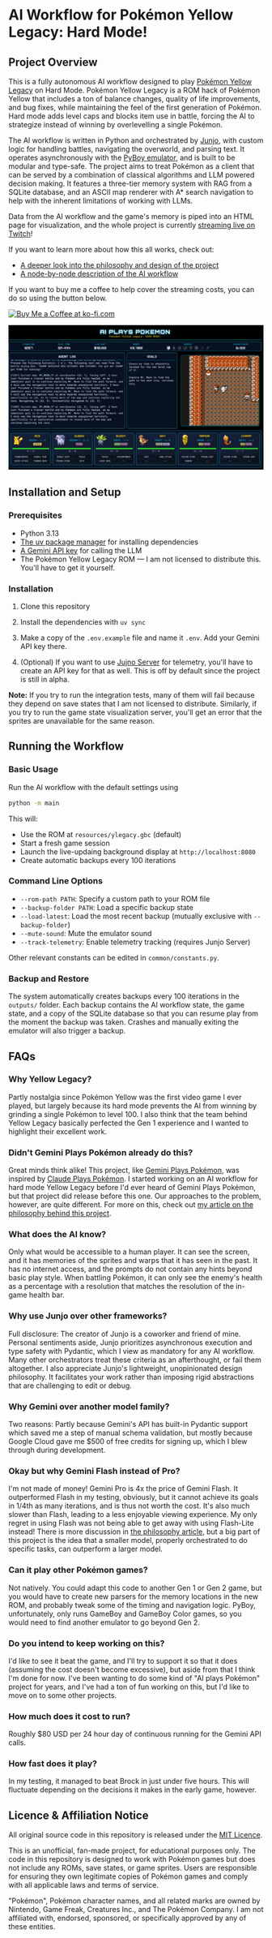 # AI Workflow for Pokémon Yellow Legacy: Hard Mode!

## Project Overview

This is a fully autonomous AI workflow designed to play [Pokémon Yellow Legacy](https://github.com/cRz-Shadows/Pokémon_Yellow_Legacy) on Hard Mode. Pokémon Yellow Legacy is a ROM hack of Pokémon Yellow that includes a ton of balance changes, quality of life improvements, and bug fixes, while maintaining the feel of the first generation of Pokémon. Hard mode adds level caps and blocks item use in battle, forcing the AI to strategize instead of winning by overlevelling a single Pokémon.

The AI workflow is written in Python and orchestrated by [Junjo](https://github.com/mdrideout/junjo), with custom logic for handling battles, navigating the overworld, and parsing text. It operates asynchronously with the [PyBoy emulator](https://github.com/Baekalfen/PyBoy), and is built to be modular and type-safe. The project aims to treat Pokémon as a client that can be served by a combination of classical algorithms and LLM powered decision making. It features a three-tier memory system with RAG from a SQLite database, and an ASCII map renderer with A* search navigation to help with the inherent limitations of working with LLMs.

Data from the AI workflow and the game's memory is piped into an HTML page for visualization, and the whole project is currently [streaming live on Twitch](https://www.twitch.tv/clambr0)!

If you want to learn more about how this all works, check out:
- [A deeper look into the philosophy and design of the project](docs/philosophy.md)
- [A node-by-node description of the AI workflow](docs/workflow.md)

If you want to buy me a coffee to help cover the streaming costs, you can do so using the button below.

<a href='https://ko-fi.com/H2H21JQ2I7' target='_blank'><img height='36' style='border:0px;height:36px;' src='https://storage.ko-fi.com/cdn/kofi5.png?v=6' border='0' alt='Buy Me a Coffee at ko-fi.com' /></a>

![A screenshot of the stream](docs/images/stream_view.jpg)

## Installation and Setup

### Prerequisites

- Python 3.13
- [The uv package manager](https://docs.astral.sh/uv/) for installing dependencies
- [A Gemini API key](https://ai.google.dev/gemini-api/docs/api-key) for calling the LLM
- The Pokémon Yellow Legacy ROM — I am not licensed to distribute this. You'll have to get it yourself.

### Installation

1. Clone this repository

2. Install the dependencies with `uv sync`

3. Make a copy of the `.env.example` file and name it `.env`. Add your Gemini API key there.

4. (Optional) If you want to use [Jujno Server](https://github.com/mdrideout/junjo-server) for telemetry, you'll have to create an API key for that as well. This is off by default since the project is still in alpha.

**Note:** If you try to run the integration tests, many of them will fail because they depend on save states that I am not licensed to distribute. Similarly, if you try to run the game state visualization server, you'll get an error that the sprites are unavailable for the same reason.

## Running the Workflow

### Basic Usage

Run the AI workflow with the default settings using

```bash
python -m main
```

This will:
- Use the ROM at `resources/ylegacy.gbc` (default)
- Start a fresh game session
- Launch the live-updaing background display at `http://localhost:8080`
- Create automatic backups every 100 iterations

### Command Line Options

- `--rom-path PATH`: Specify a custom path to your ROM file
- `--backup-folder PATH`: Load a specific backup state
- `--load-latest`: Load the most recent backup (mutually exclusive with `--backup-folder`)
- `--mute-sound`: Mute the emulator sound
- `--track-telemetry`: Enable telemetry tracking (requires Junjo Server)

Other relevant constants can be edited in `common/constants.py`.

### Backup and Restore

The system automatically creates backups every 100 iterations in the `outputs/` folder. Each backup contains the AI workflow state, the game state, and a copy of the SQLite database so that you can resume play from the moment the backup was taken. Crashes and manually exiting the emulator will also trigger a backup.

## FAQs

### Why Yellow Legacy?

Partly nostalgia since Pokémon Yellow was the first video game I ever played, but largely because its hard mode prevents the AI from winning by grinding a single Pokémon to level 100. I also think that the team behind Yellow Legacy basically perfected the Gen 1 experience and I wanted to highlight their excellent work.

### Didn't Gemini Plays Pokémon already do this?

Great minds think alike! This project, like [Gemini Plays Pokémon](https://www.twitch.tv/gemini_plays_Pokémon), was inspired by [Claude Plays Pokémon](https://www.twitch.tv/claudeplaysPokémon). I started working on an AI workflow for hard mode Yellow Legacy before I'd ever heard of Gemini Plays Pokémon, but that project did release before this one. Our approaches to the problem, however, are quite different. For more on this, check out [my article on the philosophy behind this project](docs/philosophy.md).

### What does the AI know?

Only what would be accessible to a human player. It can see the screen, and it has memories of the sprites and warps that it has seen in the past. It has no internet access, and the prompts do not contain any hints beyond basic play style. When battling Pokémon, it can only see the enemy's health as a percentage with a resolution that matches the resolution of the in-game health bar.

### Why use Junjo over other frameworks?

Full disclosure: The creator of Junjo is a coworker and friend of mine. Personal sentiments aside, Junjo prioritizes asynchronous execution and type safety with Pydantic, which I view as mandatory for any AI workflow. Many other orchestrators treat these criteria as an afterthought, or fail them altogether. I also appreciate Junjo's lightweight, unopinionated design philosophy. It facilitates your work rather than imposing rigid abstractions that are challenging to edit or debug.

### Why Gemini over another model family?

Two reasons: Partly because Gemini's API has built-in Pydantic support which saved me a step of manual schema validation, but mostly because Google Cloud gave me $500 of free credits for signing up, which I blew through during development.

### Okay but why Gemini Flash instead of Pro?

I'm not made of money! Gemini Pro is 4x the price of Gemini Flash. It outperformed Flash in my testing, obviously, but it cannot achieve its goals in 1/4th as many iterations, and is thus not worth the cost. It's also much slower than Flash, leading to a less enjoyable viewing experience. My only regret in using Flash was not being able to get away with using Flash-Lite instead! There is more discussion in [the philosophy article](docs/philosophy.md), but a big part of this project is the idea that a smaller model, properly orchestrated to do specific tasks, can outperform a larger model.

### Can it play other Pokémon games?

Not natively. You could adapt this code to another Gen 1 or Gen 2 game, but you would have to create new parsers for the memory locations in the new ROM, and probably tweak some of the timing and navigation logic. PyBoy, unfortunately, only runs GameBoy and GameBoy Color games, so you would need to find another emulator to go beyond Gen 2.

### Do you intend to keep working on this?

I'd like to see it beat the game, and I'll try to support it so that it does (assuming the cost doesn't become excessive), but aside from that I think I'm done for now. I've been wanting to do some kind of "AI plays Pokémon" project for years, and I've had a ton of fun working on this, but I'd like to move on to some other projects. 

### How much does it cost to run?

Roughly $80 USD per 24 hour day of continuous running for the Gemini API calls.

### How fast does it play?

In my testing, it managed to beat Brock in just under five hours. This will fluctuate depending on the decisions it makes in the early game, however.

## Licence & Affiliation Notice

All original source code in this repository is released under the [MIT Licence](LICENSE).

This is an unofficial, fan-made project, for educational purposes only. The code in this repository is designed to work with Pokémon games but does not include any ROMs, save states, or game sprites. Users are responsible for ensuring they own legitimate copies of Pokémon games and comply with all applicable laws and terms of service.

"Pokémon", Pokémon character names, and all related marks are owned by Nintendo, Game Freak, Creatures Inc., and The Pokémon Company. I am not affiliated with, endorsed, sponsored, or specifically approved by any of these entities.

